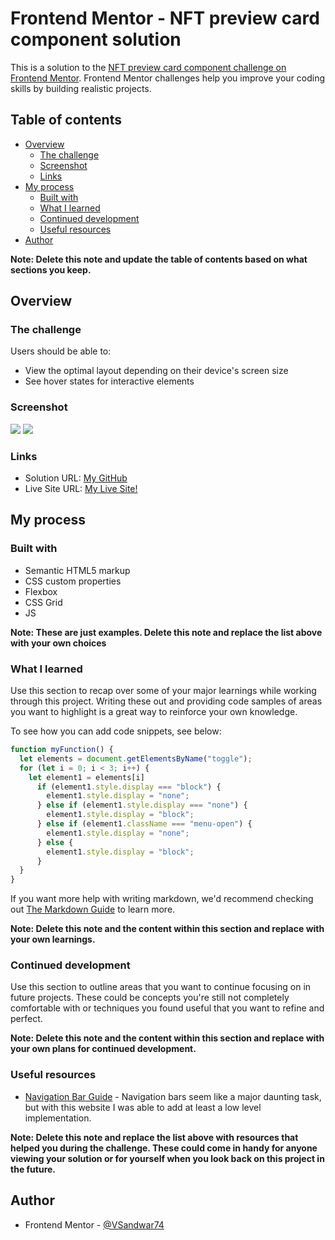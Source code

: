 # Frontend Mentor - NFT preview card component solution

This is a solution to the [NFT preview card component challenge on Frontend Mentor](https://www.frontendmentor.io/challenges/nft-preview-card-component-SbdUL_w0U). Frontend Mentor challenges help you improve your coding skills by building realistic projects. 

## Table of contents

- [Overview](#overview)
  - [The challenge](#the-challenge)
  - [Screenshot](#screenshot)
  - [Links](#links)
- [My process](#my-process)
  - [Built with](#built-with)
  - [What I learned](#what-i-learned)
  - [Continued development](#continued-development)
  - [Useful resources](#useful-resources)
- [Author](#author)

**Note: Delete this note and update the table of contents based on what sections you keep.**

## Overview

### The challenge

Users should be able to:

- View the optimal layout depending on their device's screen size
- See hover states for interactive elements

### Screenshot

![](./images/Screenshot%202023-01-06%20at%201.13.18%20AM.png)
![](./images/Screenshot%202023-01-06%20at%202.26.11%20AM.png)

### Links

- Solution URL: [My GitHub](https://github.com/VSandwar74/nft-preview-card-component-main)
- Live Site URL: [My Live Site!](https://graceful-gumdrop-92bbdd.netlify.app/)

## My process

### Built with

- Semantic HTML5 markup
- CSS custom properties
- Flexbox
- CSS Grid
- JS

**Note: These are just examples. Delete this note and replace the list above with your own choices**

### What I learned

Use this section to recap over some of your major learnings while working through this project. Writing these out and providing code samples of areas you want to highlight is a great way to reinforce your own knowledge.

To see how you can add code snippets, see below:

```js
function myFunction() {
  let elements = document.getElementsByName("toggle");
  for (let i = 0; i < 3; i++) {
    let element1 = elements[i]
      if (element1.style.display === "block") {
        element1.style.display = "none";
      } else if (element1.style.display === "none") {
        element1.style.display = "block";
      } else if (element1.className === "menu-open") {
        element1.style.display = "none";
      } else {
        element1.style.display = "block";
      }
  }
}
```

If you want more help with writing markdown, we'd recommend checking out [The Markdown Guide](https://www.markdownguide.org/) to learn more.

**Note: Delete this note and the content within this section and replace with your own learnings.**

### Continued development

Use this section to outline areas that you want to continue focusing on in future projects. These could be concepts you're still not completely comfortable with or techniques you found useful that you want to refine and perfect.

**Note: Delete this note and the content within this section and replace with your own plans for continued development.**

### Useful resources

- [Navigation Bar Guide](https://www.w3schools.com/howto/tryit.asp?filename=tryhow_js_mobile_navbar) - Navigation bars seem like a major daunting task, but with this website I was able to add at least a low level implementation.

**Note: Delete this note and replace the list above with resources that helped you during the challenge. These could come in handy for anyone viewing your solution or for yourself when you look back on this project in the future.**

## Author

- Frontend Mentor - [@VSandwar74](https://www.frontendmentor.io/profile/VSandwar74)


